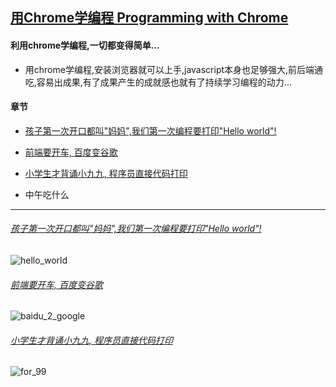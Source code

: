 ## [用Chrome学编程 Programming with Chrome](https://zhaoolee.com/ProgrammingWithChrome/)


#### 利用chrome学编程,一切都变得简单...
- 用chrome学编程,安装浏览器就可以上手,javascript本身也足够强大,前后端通吃,容易出成果,有了成果产生的成就感也就有了持续学习编程的动力...

#### 章节

- [孩子第一次开口都叫"妈妈",我们第一次编程要打印"Hello world"!](https://zhaoolee.com/ProgrammingWithChrome/hello_world/)

- [前端要开车, 百度变谷歌](https://zhaoolee.com/ProgrammingWithChrome/baidu_2_google/)


- [小学生才背诵小九九, 程序员直接代码打印](https://zhaoolee.com/ProgrammingWithChrome/for_99/)


- 中午吃什么




---


###### [孩子第一次开口都叫"妈妈",我们第一次编程要打印"Hello world"!](https://zhaoolee.com/ProgrammingWithChrome/hello_world/)


![hello_world](https://user-images.githubusercontent.com/15868458/62908178-40745800-bda9-11e9-9140-4382855eadab.gif)

###### [前端要开车, 百度变谷歌](https://zhaoolee.com/ProgrammingWithChrome/baidu_2_google/)

![baidu_2_google](https://user-images.githubusercontent.com/15868458/62856847-8e954700-bd28-11e9-8797-76e014ce06d3.gif)



###### [小学生才背诵小九九, 程序员直接代码打印](https://zhaoolee.com/ProgrammingWithChrome/for_99/)


![for_99](https://user-images.githubusercontent.com/15868458/62908815-7e26b000-bdac-11e9-86ec-97251deb2ae0.gif)





